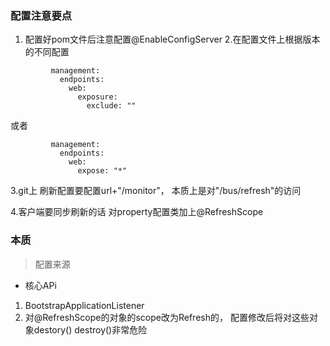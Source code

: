 ### 配置注意要点
1. 配置好pom文件后注意配置@EnableConfigServer
2.在配置文件上根据版本的不同配置
```$xslt
         management:
           endpoints:
             web:
               exposure:
                 exclude: ""
```
   或者
   ```$xslt
            management:
              endpoints:
                web:
                  expose: "*"
   ```
3.git上 刷新配置要配置url+"/monitor"，
本质上是对"/bus/refresh"的访问

4.客户端要同步刷新的话 对property配置类加上@RefreshScope

### 本质
> 配置来源
* 核心APi
1. BootstrapApplicationListener
2. 对@RefreshScope的对象的scope改为Refresh的， 配置修改后将对这些对象destory() 
    destroy()非常危险
